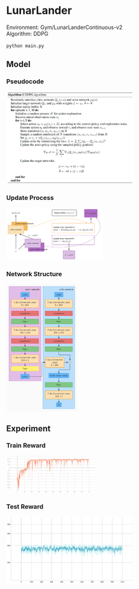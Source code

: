 # LunarLander

Environment: Gym/LunarLanderContinuous-v2\
Algorithm: DDPG

`python main.py`



## Model

### Pseudocode

<img src="https://raw.githubusercontent.com/qishi21/LunarLander/main/.images/pseudocode.png" style="zoom:33%;" />

### Update Process

<img src="https://raw.githubusercontent.com/qishi21/LunarLander/main/.images/update.png" style="zoom:25%;" />

### Network Structure

<img src="https://raw.githubusercontent.com/qishi21/LunarLander/main/.images/network.jpg" style="zoom:33%;" />

## Experiment

### Train Reward

<img src="https://raw.githubusercontent.com/qishi21/LunarLander/main/.images/train_reward.jpg" style="zoom:23.5%;" />

### Test Reward

<img src="https://raw.githubusercontent.com/qishi21/LunarLander/main/.images/test_reward.jpg" style="zoom:33%;" />
